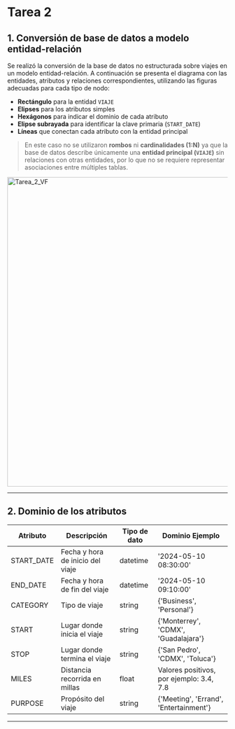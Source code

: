 # Tarea 2

## 1. Conversión de base de datos a modelo entidad-relación

Se realizó la conversión de la base de datos no estructurada sobre viajes en un modelo entidad-relación. A continuación se presenta el diagrama con las entidades, atributos y relaciones correspondientes, utilizando las figuras adecuadas para cada tipo de nodo:

- **Rectángulo** para la entidad `VIAJE`
- **Elipses** para los atributos simples
- **Hexágonos** para indicar el dominio de cada atributo
- **Elipse subrayada** para identificar la clave primaria (`START_DATE`)
- **Líneas** que conectan cada atributo con la entidad principal

> En este caso no se utilizaron **rombos** ni **cardinalidades (1:N)** ya que la base de datos describe únicamente una **entidad principal (`VIAJE`)** sin relaciones con otras entidades, por lo que no se requiere representar asociaciones entre múltiples tablas.

<img width="707" alt="Tarea_2_VF" src="https://github.com/user-attachments/assets/19c7aac2-b597-4952-a4c3-c61c699deef4" />


---

## 2. Dominio de los atributos

| Atributo     | Descripción                           | Tipo de dato         | Dominio Ejemplo                           |
|--------------|---------------------------------------|-----------------------|-------------------------------------------|
| START_DATE   | Fecha y hora de inicio del viaje      | datetime              | '2024-05-10 08:30:00'                     |
| END_DATE     | Fecha y hora de fin del viaje         | datetime              | '2024-05-10 09:10:00'                     |
| CATEGORY     | Tipo de viaje                         | string                | {'Business', 'Personal'}                  |
| START        | Lugar donde inicia el viaje           | string                | {'Monterrey', 'CDMX', 'Guadalajara'}     |
| STOP         | Lugar donde termina el viaje          | string                | {'San Pedro', 'CDMX', 'Toluca'}          |
| MILES        | Distancia recorrida en millas         | float                 | Valores positivos, por ejemplo: 3.4, 7.8  |
| PURPOSE      | Propósito del viaje                   | string                | {'Meeting', 'Errand', 'Entertainment'}   |

---
